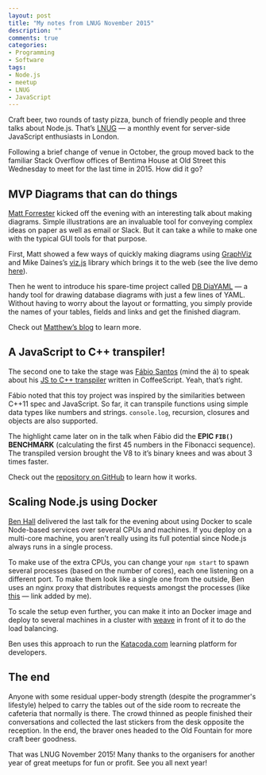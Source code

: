 ```yaml
---
layout: post
title: "My notes from LNUG November 2015"
description: ""
comments: true
categories:
- Programming
- Software
tags:
- Node.js
- meetup
- LNUG
- JavaScript
---
```


Craft beer, two rounds of tasty pizza, bunch of friendly people and three talks
about Node.js. That’s [LNUG](http://lnug.org/) — a monthly event for
server-side JavaScript enthusiasts in London.

Following a brief change of venue in October, the group moved back to the
familiar Stack Overflow offices of Bentima House at Old Street this Wednesday
to meet for the last time in 2015. How did it go?

## MVP Diagrams that can do things

[Matt Forrester](https://github.com/forbesmyester) kicked off the evening with
an interesting talk about making diagrams. Simple illustrations are an
invaluable tool for conveying complex ideas on paper as well as email or Slack.
But it can take a while to make one with the typical GUI tools for that purpose.

First, Matt showed a few ways of quickly making diagrams using
[GraphViz](http://www.graphviz.org/) and Mike Daines’s
[viz.js](https://github.com/mdaines/viz.js) library which brings it to the web
(see the live demo [here](http://mdaines.github.io/viz.js/)).

Then he went to introduce his spare-time project called [DB
DiaYAML](https://github.com/forbesmyester/db-diayaml) — a handy tool for
drawing database diagrams with just a few lines of YAML. Without having to
worry about the layout or formatting, you simply provide the names of your
tables, fields and links and get the finished diagram.

Check out [Matthew’s
blog](http://keyboardwritescode.blogspot.com/2015/07/weekend-project-db-diayaml.html)
to learn more.

## A JavaScript to C++ transpiler!

The second one to take the stage was
[Fábio Santos](https://twitter.com/fabiosantosart) (mind the á) to speak about
his [JS to C++ transpiler](https://github.com/fabiosantoscode/js2cpp) written
in CoffeeScript. Yeah, that’s right.

Fábio noted that this toy project was inspired by the similarities between
C++11 spec and JavaScript. So far, it can transpile functions using simple data
types like numbers and strings. `console.log`, recursion, closures and objects
are also supported.

The highlight came later on in the talk when Fábio did the **EPIC `FIB()`
BENCHMARK** (calculating the first 45 numbers in the Fibonacci sequence). The
transpiled version brought the V8 to it’s binary knees and was about 3 times
faster.

Check out the [repository on GitHub](https://github.com/fabiosantoscode/js2cpp)
to learn how it works.

## Scaling Node.js using Docker

[Ben Hall](https://twitter.com/Ben_Hall) delivered the last talk for the
evening about using Docker to scale Node-based services over several CPUs and
machines. If you deploy on a multi-core machine, you aren’t really using its
full potential since Node.js always runs in a single process.

To make use of the extra CPUs, you can change your `npm start` to spawn several
processes (based on the number of cores), each one listening on a different
port. To make them look like a single one from the outside, Ben uses an nginx
proxy that distributes requests amongst the processes (like
[this](https://serversforhackers.com/using-nginx-as-a-load-balancer) — link
added by me).

To scale the setup even further, you can make it into an Docker image and
deploy to several machines in a cluster with [weave](http://weave.works/) in
front of it to do the load balancing.

Ben uses this approach to run the [Katacoda.com](http://katacoda.com/) learning
platform for developers.

## The end

Anyone with some residual upper-body strength (despite the programmer's
lifestyle) helped to carry the tables out of the side room to recreate the
cafeteria that normally is there. The crowd thinned as people finished their
conversations and collected the last stickers from the desk opposite the
reception. In the end, the braver ones headed to the Old Fountain for more
craft beer goodness.

That was LNUG November 2015! Many thanks to the organisers for another year of
great meetups for fun or profit. See you all next year!
